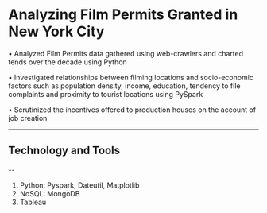 # Analyzing Film Permits Granted in New York City

• Analyzed Film Permits data gathered using web-crawlers and charted tends over the decade using Python

• Investigated relationships between filming locations and socio-economic factors such as population density, income, education, tendency to file complaints and proximity to tourist locations using PySpark

• Scrutinized the incentives offered to production houses on the account of job creation

---
## Technology and Tools
--
1. Python: Pyspark, Dateutil, Matplotlib
2. NoSQL: MongoDB
3. Tableau
